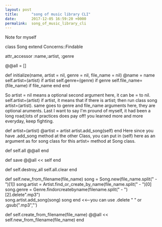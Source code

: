 ```yaml
---
layout: post
title:      "song of music library CLI"
date:       2017-12-05 16:59:20 +0000
permalink:  song_of_music_library_cli
---
```


Note for myself 

class Song
  extend Concerns::Findable

  attr_accessor :name,:artist, :genre

  @@all = []

  def initialize(name, artist = nil, genre = nil, file_name = nil)
     @name = name
    self.artist=(artist) if artist
    self.genre=(genre) if genre
    self.file_name=(file_name) if file_name
  end
end 

So artist = nil means a optional second argument here, it can be = to nil. 
self.artist=(artist) if artist, it means that if there is artist; then run class song artist=(artist).
same goes to genre and file_name arguments here, they are optional aruments.
Last I want to say I'm pround of myself, it had been a long road;lots of practices does pay off! you learned more and more everyday, keep fighting. 

  def artist=(artist)
    @artist = artist
    artist.add_song(self)
  end
Here since you have .add_song method at the other Class, you can put in (self) here as an argument as for song class for this artist= method at Song class.

 def self.all
    @@all
  end

  def save
    @@all << self
  end

  def self.destroy_all
    self.all.clear
  end

  def self.new_from_filename(file_name)
      song = Song.new(file_name.split(" - ")[1])
      song.artist = Artist.find_or_create_by_name(file_name.split(" - ")[0]
	   song.genre = Genre.findorcreatebyname(filename.split(" - ")[2].delete".mp3")  
	  song.artist.add_song(song)
    song
    end
<<--you can use .delete " " or .gsub(".mp3","')
	
  def self.create_from_filename(file_name)
    @@all << self.new_from_filename(file_name)
  end

